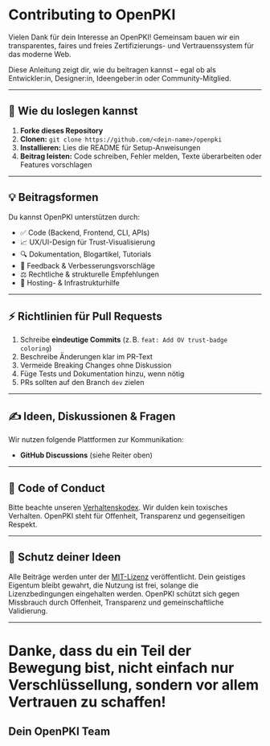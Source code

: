# Contributing to OpenPKI

Vielen Dank für dein Interesse an OpenPKI! Gemeinsam bauen wir ein transparentes, faires und freies Zertifizierungs- und Vertrauenssystem für das moderne Web.

Diese Anleitung zeigt dir, wie du beitragen kannst – egal ob als Entwickler\:in, Designer\:in, Ideengeber\:in oder Community-Mitglied.

---

## 🚀 Wie du loslegen kannst

1. **Forke dieses Repository**
2. **Clonen:** `git clone https://github.com/<dein-name>/openpki`
3. **Installieren:** Lies die README für Setup-Anweisungen
4. **Beitrag leisten:** Code schreiben, Fehler melden, Texte überarbeiten oder Features vorschlagen

---

## 💡 Beitragsformen

Du kannst OpenPKI unterstützen durch:

* ✅ Code (Backend, Frontend, CLI, APIs)
* 📈 UX/UI-Design für Trust-Visualisierung
* 🔍 Dokumentation, Blogartikel, Tutorials
* 💬 Feedback & Verbesserungsvorschläge
* ⚖️ Rechtliche & strukturelle Empfehlungen
* 🚧 Hosting- & Infrastrukturhilfe

---

## ⚡ Richtlinien für Pull Requests

1. Schreibe **eindeutige Commits** (z. B. `feat: Add OV trust-badge coloring`)
2. Beschreibe Änderungen klar im PR-Text
3. Vermeide Breaking Changes ohne Diskussion
4. Füge Tests und Dokumentation hinzu, wenn nötig
5. PRs sollten auf den Branch `dev` zielen

---

## ✍️ Ideen, Diskussionen & Fragen

Wir nutzen folgende Plattformen zur Kommunikation:

* **GitHub Discussions** (siehe Reiter oben)

---

## 👏 Code of Conduct

Bitte beachte unseren [Verhaltenskodex](CODE_OF_CONDUCT.md). Wir dulden kein toxisches Verhalten. OpenPKI steht für Offenheit, Transparenz und gegenseitigen Respekt.

---

## 🌟 Schutz deiner Ideen

Alle Beiträge werden unter der [MIT-Lizenz](LICENSE) veröffentlicht. Dein geistiges Eigentum bleibt gewahrt, die Nutzung ist frei, solange die Lizenzbedingungen eingehalten werden. OpenPKI schützt sich gegen Missbrauch durch Offenheit, Transparenz und gemeinschaftliche Validierung.

---

# Danke, dass du ein Teil der Bewegung bist, nicht einfach nur Verschlüssellung, sondern vor allem Vertrauen zu schaffen!
## Dein OpenPKI Team